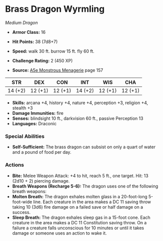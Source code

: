 # Brass Dragon Wyrmling

*Medium* *Dragon*

- **Armor Class:** 16
- **Hit Points:** 38 (7d8+7)
- **Speed:** walk 30 ft. burrow 15 ft. fly 60 ft.

- **Challenge Rating:** 2 (450 XP)
- **Source:** [A5e Monstrous Menagerie](https://enpublishingrpg.com/products/level-up-monstrous-menagerie-a5e) page 157

| STR | DEX | CON | INT | WIS | CHA |
| --- | --- | --- | --- | --- | --- |
| 14 (+2) | 12 (+1) | 12 (+1) | 14 (+2) | 12 (+1) | 12 (+1) |

- **Skills:** arcana +4, history +4, nature +4, perception +3, religion +4, stealth +3
- **Damage Immunities:** fire
- **Senses:** blindsight 10 ft., darkvision 60 ft., passive Perception 13
- **Languages:** Draconic

### Special Abilities

- **Self-Sufficient:** The brass dragon can subsist on only a quart of water and a pound of food per day.

### Actions

- **Bite:** Melee Weapon Attack: +4 to hit, reach 5 ft., one target. Hit: 13 (2d10 + 2) piercing damage.
- **Breath Weapons (Recharge 5-6):** The dragon uses one of the following breath weapons:
- **Molten Breath:** The dragon exhales molten glass in a 20-foot-long  5-foot-wide line. Each creature in the area makes a DC 11 saving throw  taking 10 (3d6) fire damage on a failed save or half damage on a success.
- **Sleep Breath:** The dragon exhales sleep gas in a 15-foot cone. Each creature in the area makes a DC 11 Constitution saving throw. On a failure  a creature falls unconscious for 10 minutes or until it takes damage or someone uses an action to wake it.


